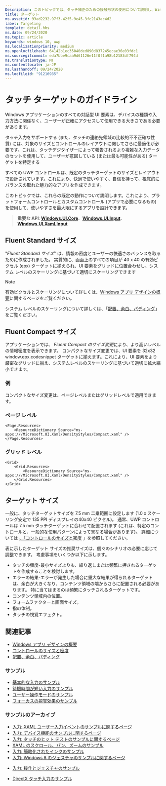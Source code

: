 ```yaml
---
Description: このトピックでは、タッチ補正のための接触形状の使用について説明し、Windows ランタイム アプリでのターゲット設定のベスト プラクティスを紹介します。
title: ターゲット
ms.assetid: 93ad2232-97f3-42f5-9e45-3fc2143ac4d2
label: Targeting
template: detail.hbs
ms.date: 09/24/2020
ms.topic: article
keywords: windows 10, uwp
ms.localizationpriority: medium
ms.openlocfilehash: 64142b1ec35040ded890d837245ecae36e03fdc1
ms.sourcegitcommit: eda7bbe9caa9d61126e11f0f1a98b12183df794d
ms.translationtype: MT
ms.contentlocale: ja-JP
ms.lasthandoff: 09/24/2020
ms.locfileid: "91216985"
---
```

# <a name="guidelines-for-touch-targets"></a>タッチ ターゲットのガイドライン

Windows アプリケーションのすべての対話型 UI 要素は、デバイスの種類や入力方法に関係なく、ユーザーが正確にアクセスして使用できる大きさである必要があります。

タッチ入力をサポートする (また、タッチの連絡先領域の比較的不不正確な性質) には、対象のサイズとコントロールのレイアウトに関してさらに最適化が必要です。これは、タッチデジタイザーによって報告されるより複雑な入力データのセットを使用して、ユーザーが意図している (または最も可能性がある) ターゲットを特定する

すべての UWP コントロールは、既定のタッチターゲットのサイズとレイアウトで設計されています。これにより、快適で使いやすく、自信を持って、視覚的にバランスの取れた魅力的なアプリを作成できます。

このトピックでは、これらの既定の動作について説明します。これにより、プラットフォームコントロールとカスタムコントロール (アプリで必要になるもの) を使用して、使いやすさを最大限にするアプリを設計できます。

> **重要な API**: [**Windows.UI.Core**](/uwp/api/Windows.UI.Core)、[**Windows.UI.Input**](/uwp/api/Windows.UI.Input)、[**Windows.UI.Xaml.Input**](/uwp/api/Windows.UI.Xaml.Input)

## <a name="fluent-standard-sizing"></a>Fluent Standard サイズ

"*Fluent Standard サイズ*" は、情報の密度とユーザーの快適さのバランスを取るために作成されました。 実質的に、画面上のすべての項目が 40 x 40 の有効ピクセル (epx) ターゲットに揃えられ、UI 要素をグリッドに位置合わせし、システム レベルのスケーリングに基づいて適切にスケーリングできます

> [!NOTE]
> 有効ピクセルとスケーリングについて詳しくは、[Windows アプリ デザインの概要](../basics/design-and-ui-intro.md#effective-pixels-and-scaling)に関するページをご覧ください。
>
> システム レベルのスケーリングについて詳しくは、「[配置、余白、パディング](../layout/alignment-margin-padding.md)」をご覧ください。

## <a name="fluent-compact-sizing"></a>Fluent Compact サイズ

アプリケーションでは、 *Fluent Compact のサイズ変更*により、より高いレベルの情報密度を表示できます。 コンパクトなサイズ変更では、UI 要素を 32x32 window.epx.codesnippet ターゲットに揃えます。これにより、UI 要素をより厳密なグリッドに揃え、システムレベルのスケーリングに基づいて適切に拡大縮小できます。

### <a name="examples"></a>例

コンパクトなサイズ変更は、ページレベルまたはグリッドレベルで適用できます。

### <a name="page-level"></a>ページ レベル

```xaml
<Page.Resources>
    <ResourceDictionary Source="ms-appx:///Microsoft.UI.Xaml/DensityStyles/Compact.xaml" />
</Page.Resources>
```

### <a name="grid-level"></a>グリッド レベル

```xaml
<Grid>
    <Grid.Resources>
        <ResourceDictionary Source="ms-appx:///Microsoft.UI.Xaml/DensityStyles/Compact.xaml" />
    </Grid.Resources>
</Grid>
```

## <a name="target-size"></a>ターゲット サイズ

一般に、タッチターゲットサイズを 7.5 mm 二乗範囲に設定します (1.0 x スケーリング安定で 135 PPI ディスプレイの40x40 ピクセル)。 通常、UWP コントロールは 7.5 mm タッチターゲットに合わせて配置されます (これは、特定のコントロールと、一般的な使用パターンによって異なる場合があります)。 詳細については [、「コントロールのサイズと密度](../style/spacing.md) 」を参照してください。

表に示したターゲット サイズの推奨サイズは、個々のシナリオの必要に応じて調整できます。 考慮事項をいくつか以下に示します。

- タッチの頻度-最小サイズよりも、繰り返しまたは頻繁に押されるターゲットを作成することを検討します。
- エラーの結果-エラーが発生した場合に重大な結果が得られるターゲットは、余白が大きくなり、コンテンツ領域の端からさらに配置される必要があります。 特に当てはまるのは頻繁にタッチされるターゲットです。
- コンテンツ領域内の位置。
- フォームファクターと画面サイズ。
- 指の体制。
- タッチの視覚エフェクト。

## <a name="related-articles"></a>関連記事

- [Windows アプリ デザインの概要](../basics/design-and-ui-intro.md)
- [コントロールのサイズと密度](../style/spacing.md)
- [配置、余白、パディング](../layout/alignment-margin-padding.md)

### <a name="samples"></a>サンプル

- [基本的な入力のサンプル](https://github.com/Microsoft/Windows-universal-samples/tree/master/Samples/BasicInput)
- [待機時間が短い入力のサンプル](https://github.com/Microsoft/Windows-universal-samples/tree/master/Samples/LowLatencyInput)
- [ユーザー操作モードのサンプル](https://github.com/Microsoft/Windows-universal-samples/tree/master/Samples/UserInteractionMode)
- [フォーカスの視覚効果のサンプル](https://github.com/Microsoft/Windows-universal-samples/tree/master/Samples/XamlFocusVisuals)

### <a name="archive-samples"></a>サンプルのアーカイブ

- [入力: XAML ユーザー入力イベントのサンプルに関するページ](https://github.com/microsoftarchive/msdn-code-gallery-microsoft/tree/411c271e537727d737a53fa2cbe99eaecac00cc0/Official%20Windows%20Platform%20Sample/Input%20XAML%20user%20input%20events%20sample)
- [入力: デバイス機能のサンプルに関するページ](https://github.com/microsoftarchive/msdn-code-gallery-microsoft/tree/411c271e537727d737a53fa2cbe99eaecac00cc0/Official%20Windows%20Platform%20Sample/Windows%208%20app%20samples/%5BC%23%5D-Windows%208%20app%20samples/C%23/Windows%208%20app%20samples/Input%20Device%20capabilities%20sample%20(Windows%208))
- [入力: タッチのヒット テストのサンプルに関するページ](https://github.com/microsoftarchive/msdn-code-gallery-microsoft/tree/411c271e537727d737a53fa2cbe99eaecac00cc0/Official%20Windows%20Platform%20Sample/Windows%208%20desktop%20samples/%5BC%2B%2B%5D-Windows%208%20desktop%20samples/C%2B%2B/Windows%208%20desktop%20samples/Input%20Touch%20hit%20testing%20sample)
- [XAML のスクロール、パン、ズームのサンプル](https://github.com/microsoftarchive/msdn-code-gallery-microsoft/tree/411c271e537727d737a53fa2cbe99eaecac00cc0/Official%20Windows%20Platform%20Sample/Universal%20Windows%20app%20samples/111487-Universal%20Windows%20app%20samples/XAML%20scrolling%2C%20panning%2C%20and%20zooming%20sample)
- [入力: 簡略化されたインクのサンプル](https://github.com/microsoftarchive/msdn-code-gallery-microsoft/tree/411c271e537727d737a53fa2cbe99eaecac00cc0/Official%20Windows%20Platform%20Sample/Input%20Simplified%20ink%20sample)
- [入力: Windows 8 のジェスチャのサンプルに関するページ](/samples/browse/?redirectedfrom=MSDN-samples)
* [入力: 操作とジェスチャのサンプル](https://github.com/microsoftarchive/msdn-code-gallery-microsoft/tree/411c271e537727d737a53fa2cbe99eaecac00cc0/Official%20Windows%20Platform%20Sample/Input%20Gestures%20and%20manipulations%20with%20GestureRecognizer)
- [DirectX タッチ入力のサンプル](https://github.com/microsoftarchive/msdn-code-gallery-microsoft/tree/411c271e537727d737a53fa2cbe99eaecac00cc0/Official%20Windows%20Platform%20Sample/Windows%208%20app%20samples/%5BC%2B%2B%5D-Windows%208%20app%20samples/C%2B%2B/Windows%208%20app%20samples/DirectX%20touch%20input%20sample%20(Windows%208))
